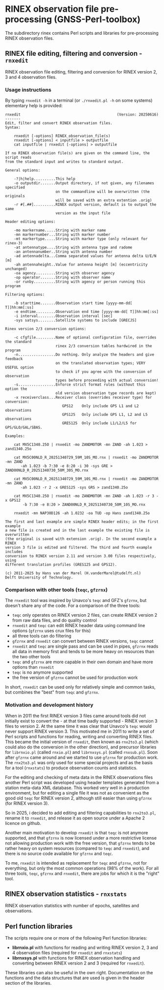# RINEX observation file pre-processing (GNSS-Perl-toolbox)

The subdirectory rinex contains Perl scripts and libraries for pre-processing RINEX observation files.

## RINEX file editing, filtering and conversion - `rnxedit`

RINEX observation file editing, filtering and conversion for RINEX version 2, 3 and 4 observation files.

### Usage instructions

By typing `rnxedit -h` in a terminal (or `./rnxedit.pl -h` on some systems) elementary help is provided: 

```
rnxedit                                            (Version: 20250616)
-------
Edit, filter and convert RINEX observation files.
Syntax: 

    rnxedit [-options] RINEX_observation_file(s) 
    rnxedit [-options] < inputfile > outputfile  
    cat inputfile | rnxedit [-options] > outputfile 
    
If no RINEX observation file(s) are given on the command line, the script reads 
from the standard input and writes to standard output. 

General options:

    -?|h|help..........This help
    -o outputdir.......Output directory, if not given, any filenames specified
                       on the commandline will be overwritten (the originals
                       will be saved with an extra extention .orig)
    -r #[.##]..........RINEX output version, default is to output the same 
                       version as the input file

Header editing options:

    -mo markername.....String with marker name
    -mn markernumber...String with marker number
    -mt markertype.....String with marker type (only relevant for rinex-3) 
    -at antennatype....String with antenna type and radome
    -an antennanumber..String with antenna number
    -ad antennadelta...Comma separated values for antenna delta U/E/N [m]
    -ah antennaheight..Value for antenna height [m] (eccentricity unchanged)
    -oa agency.........String with observer agency
    -op operator.......String with observer name
    -or runby..........String with agency or person running this program

Filtering options:

    -b starttime.......Observation start time [yyyy-mm-dd[ T]]hh:mm[:ss]
    -e endtime.........Observation end time [yyyy-mm-dd[ T]]hh:mm[:ss]
    -i interval........Observation interval [sec] 
    -sys satsys........Satellite systems to include [GRECJS]

Rinex version 2/3 conversion options:

    -c cfgfile.........Name of optional configuration file, overrides the standard 
                       rinex 2/3 conversion tables hardwired in the program
    -n.................Do nothing. Only analyze the headers and give feedback
                       on the translated observation types; VERY USEFUL option
                       to check if you agree with the conversion of observation
                       types before proceeding with actual conversion!
    -s.................Enforce strict format rules (without this option the 
                       old version observation type records are kept)
    -x receiverclass...Receiver class (overrides receiver type) for conversion:
                          GPS12    Only include GPS L1 and L2 observations
                          GPS125   Only include GPS L1, L2 and L5 observations
                          GRES125  Only include L1/L2/L5 for GPS/GLO/GAL/SBAS.

Examples:

    cat MX5C1340.25O | rnxedit -mo ZANDMOTOR -mn ZAND -ah 1.023 > zand1340.25o

    cat MX5C00NLD_R_20251340729_59M_10S_MO.rnx | rnxedit -mo ZANDMOTOR -mn ZAND 
       -ah 1.023 -b 7:30 -e 8:20 -i 30 -sys GRE > ZAND00NLD_R_20251340730_50M_30S_MO.rnx 

    cat MX5C00NLD_R_20251340729_59M_10S_MO.rnx | rnxedit -mo ZANDMOTOR -mn ZAND 
       -ah 1.023 -r 2 -x GRES125 -sys GRS > zand1340.25o

    cat MX5C1340.25O | rnxedit -mo ZANDMOTOR -mn ZAND -ah 1.023 -r 3 -x GPS12 
        -b 7:30 -e 8:20 > ZAND00NLD_R_20251340730_50M_10S_MO.rnx

    rnxedit -mn NAP30D126 -ah 1.0232 -oa TUD -op Hans zand1340.25o

The first and last example are simple RINEX header edits; in the first example
a new file is created and in the last example the existing file is overwritten
(the original is saved with extension .orig). In the second example a RINEX 
version 3 file is edited and filtered. The third and fourth example includes
conversion to RINEX version 2.11 and version 3.00 files respectively, using
different translation profiles (GRES125 and GPS12).

(c) 2011-2025 by Hans van der Marel (H.vanderMarel@tudelft.nl)
Delft University of Technology.
```

### Comparison with other tools (`teqc`, `gfzrnx`)

The `rnxedit` tool was inspired by Unavco's `teqc` and GFZ's `gfzrnx`, but doesn't share any of the code. For a comparison of the three tools:

- `teqc` only operates on RINEX version 2 files, can create RINEX version 2 from raw data files, and do quality control
- `rnxedit` and `teqc` can edit RINEX header data using command line options (`gfzrnx` uses crux files for this)
- all three tools can do filtering
- `gfzrnx` and `rnxedit` can convert between RINEX versions, `teqc` cannot
- `rnxedit` and `teqc` are single pass and can be used in pipes, `gfzrnx` reads all data in memory first and tends to be more heavy on resources than the two other tools
- `teqc` and `gfzrnx` are more capable in their own domain and have more options than `rnxedit`
- `teqc` is no anymore supported
- the free version of `gfzrnx` cannot be used for production work
  
In short, `rnxedit` can be used only for relatively simple and common tasks, but combines the "best" from `teqc` and `gfzrnx`.

### Motivation and development history

When in 2011 the first RINEX version 3 files came around tools did not initially exist to convert the - at that time badly supported - RINEX version 3 files to version 2. 
At the same time it was clear that Unavco's `teqc` would never support RINEX version 3.
This motivated me in 2011 to write a set of Perl scripts and functions for reading, writing and converting RINEX files. This became the initial version of `rnxedit`, then known as `rnx2to3.pl` (which could also do the conversion in the other direction), and precursor libraries for `librnxio.pl` (called `rnxio.pl`) and `librnxsys.pl` (called `rnxsub.pl`). 
Soon after `gfzrnx` came around and we started to use `gfzrnx` for production work. The `rnx2to3.pl` was only used for some special projects and as the basis for a tool (`rnxstats`) to produce observation counts and statistics.

For the editing and checking of meta data in the RINEX observations files another Perl script was developed using header templates generated from a station meta-data XML database. This worked very well in a production environment, but for editing a single file it was not as convenient as the good old `teqc` for RINEX version 2, although still easier than using `gfzrnx` (for RINEX version 3).

So in 2025, i decided to add editing and filtering capabilities to `rnx2to3.pl`, rename it to `rnxedit`, and release it as open source under a Apache 2 licence on github. 

Another main motivation to develop `rnxedit` is that `teqc` is not anymore supported, and that `gfzrnx` is now licensed under a more restrictive license not allowing production work with the free version, that `gfzrnx` tends to be rather heavy on system resources (compared to `teqc` and `rnxedit`), and there is no source code available for `gfzrnx` and `teqc`. 

To me, `rnxedit` is intended as replacement for `teqc` and `gfzrnx`, not for everything, but only the most common operations (98% of the work). For all three tools, `teqc`, `gfzrnx` and `rnxedit`, there are jobs for which it is the "right" tool. 

## RINEX observation statistics - `rnxstats`

RINEX observation statistics with number of epochs, satellites and observations.

## Perl function libraries

The scripts require one or more of the following Perl function libraries:

- **librnxio.pl** with functions for reading and writing RINEX version 2, 3 and 4 observation files (required for `rnxedit` and `rnxstats`)
- **librnxsys.pl** with functions for RINEX observation handling and converting between RINEX version 2 and 3 (required for `rnxedit`).

These libraries can also be useful in the own right. Documentation on the functions and the data structures that are used is given in the header section of the libraries. 
